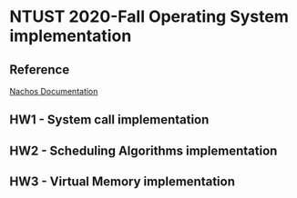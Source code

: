 # NTUST 2020-Fall Operating System implementation


## Reference
[Nachos Documentation](https://homes.cs.washington.edu/~tom/nachos/)

## HW1 - System call implementation

## HW2 - Scheduling Algorithms implementation

## HW3 - Virtual Memory implementation